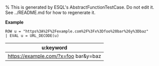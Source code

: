 % This is generated by ESQL's AbstractFunctionTestCase. Do not edit it. See ../README.md for how to regenerate it.

**Example**

```esql
ROW u = "https%3A%2F%2Fexample.com%2F%3Fx%3Dfoo%20bar%26y%3Dbaz"
| EVAL u = URL_DECODE(u)
```

| u:keyword |
| --- |
| https://example.com/?x=foo bar&y=baz |


